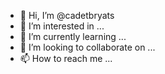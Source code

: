 - 👋 Hi, I’m @cadetbryats
- 👀 I’m interested in ...
- 🌱 I’m currently learning ...
- 💞️ I’m looking to collaborate on ...
- 📫 How to reach me ...

<!---
cadetbryats/cadetbryats is a ✨ special ✨ repository because its `README.md` (this file) appears on your GitHub profile.
You can click the Preview link to take a look at your changes.
--->
